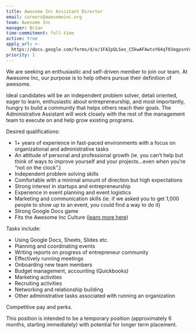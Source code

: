```yaml
---
title: Awesome Inc Assistant Director
email: careers@awesomeinc.org
team: Awesome Inc
manager: Brian
time-commitment: full-time
active: true
apply_url: >-
  https://docs.google.com/forms/d/e/1FAIpQLSeo_C5kwAFAwtxY64qT03egpsnVrwjGc-5UNezZ4HLwQj5SGA/viewform?usp=pp_url&entry.986034689
priority: 1
---
```

We are seeking an enthusiastic and self-driven member to join our team. At Awesome Inc, our purpose is to help others pursue their definition of awesome. 

Ideal candidates will be an independent problem solver, detail oriented, eager to learn, enthusiastic about entrepreneurship, and most importantly, hungry to build a community that helps others reach their goals. The Administrative Assistant will work closely with the rest of the management team to execute on and help grow existing programs.

Desired qualifications:



*   1+ years of experience in fast-paced environments with a focus on organizational and administrative tasks
*   An attitude of personal and professional growth (ie. you can’t help but think of ways to improve yourself and your projects...even when you’re “not on the clock”.)
*   Independent problem solving skills
*   Comfortable with a minimal amount of direction but high expectations
*   Strong interest in startups and entrepreneurship
*   Experience in event planning and event logistics
*   Marketing and communication skills (ie. if we asked you to get 1,000 people to show up to an event, you could find a way to do it)
*   Strong Google Docs game
*   Fits the Awesome Inc Culture ([learn more here](https://www.awesomeinc.org/culture-book-3.1.pdf))

Tasks include: 



*   Using Google Docs, Sheets, Slides etc.
*   Planning and coordinating events
*   Writing reports on progress of entrepreneur community
*   Effectively running meetings
*   Onboarding new team members
*   Budget management, accounting (Quickbooks)
*   Marketing activities
*   Recruiting activities
*   Networking and relationship building
*   Other administrative tasks associated with running an organization

Competitive pay and perks.  

This position is intended to be a temporary position (approximately 6 months, starting immediately) with potential for longer term placement.
